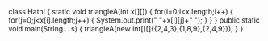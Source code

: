 class Hathi
{
static void triangleA(int x[][])
{
 for(i=0;i<x.length;i++)
  {
   for(j=0;j<x[i].length;j++)
   {
   System.out.print(" "+x[i][j]+" ");
   }
  } 
}
public static void main(String... s)
{
  triangleA(new int[][]{{2,4,3},{1,8,9},{2,4,9}});
}
}
